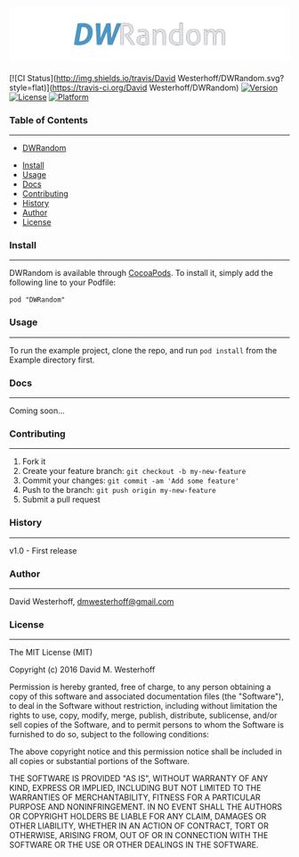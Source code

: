 ![Alt text](/logo.png?raw=true "DWRandom")
------------------------------------------

[![CI Status](http://img.shields.io/travis/David Westerhoff/DWRandom.svg?style=flat)](https://travis-ci.org/David Westerhoff/DWRandom)
[![Version](https://img.shields.io/cocoapods/v/DWRandom.svg?style=flat)](http://cocoapods.org/pods/DWRandom)
[![License](https://img.shields.io/cocoapods/l/DWRandom.svg?style=flat)](http://cocoapods.org/pods/DWRandom)
[![Platform](https://img.shields.io/cocoapods/p/DWRandom.svg?style=flat)](http://cocoapods.org/pods/DWRandom)

### Table of Contents
---------------------

- [DWRandom](#DWRandom)
* [Install](#install)
* [Usage](#usage)
* [Docs](#docs)
* [Contributing](#contributing)
* [History](#history)
* [Author](#author)
* [License](#license)

### Install
-----------

DWRandom is available through [CocoaPods](http://cocoapods.org). To install
it, simply add the following line to your Podfile:

```
pod "DWRandom"
```

### Usage
---------

To run the example project, clone the repo, and run `pod install` from the Example directory first.

### Docs
--------

Coming soon...

### Contributing
----------------

1. Fork it
2. Create your feature branch: `git checkout -b my-new-feature`
3. Commit your changes: `git commit -am 'Add some feature'`
4. Push to the branch: `git push origin my-new-feature`
5. Submit a pull request

### History
-----------

v1.0 - First release

### Author
----------

David Westerhoff, dmwesterhoff@gmail.com

### License
-----------

The MIT License (MIT)

Copyright (c) 2016 David M. Westerhoff

Permission is hereby granted, free of charge, to any person obtaining a copy of this software and associated documentation files (the "Software"), to deal in the Software without restriction, including without limitation the rights to use, copy, modify, merge, publish, distribute, sublicense, and/or sell copies of the Software, and to permit persons to whom the Software is furnished to do so, subject to the following conditions:

The above copyright notice and this permission notice shall be included in all copies or substantial portions of the Software.

THE SOFTWARE IS PROVIDED "AS IS", WITHOUT WARRANTY OF ANY KIND, EXPRESS OR IMPLIED, INCLUDING BUT NOT LIMITED TO THE WARRANTIES OF MERCHANTABILITY, FITNESS FOR A PARTICULAR PURPOSE AND NONINFRINGEMENT. IN NO EVENT SHALL THE AUTHORS OR COPYRIGHT HOLDERS BE LIABLE FOR ANY CLAIM, DAMAGES OR OTHER LIABILITY, WHETHER IN AN ACTION OF CONTRACT, TORT OR OTHERWISE, ARISING FROM, OUT OF OR IN CONNECTION WITH THE SOFTWARE OR THE USE OR OTHER DEALINGS IN THE SOFTWARE.
